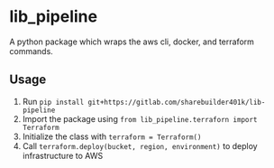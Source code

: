 # lib_pipeline

A python package which wraps the aws cli, docker, and terraform commands.

## Usage

1. Run `pip install git+https://gitlab.com/sharebuilder401k/lib-pipeline`
2. Import the package using `from lib_pipeline.terraforn import Terraform`
3. Initialize the class with `terraform = Terraform()`
4. Call `terraform.deploy(bucket, region, environment)` to deploy infrastructure to AWS
